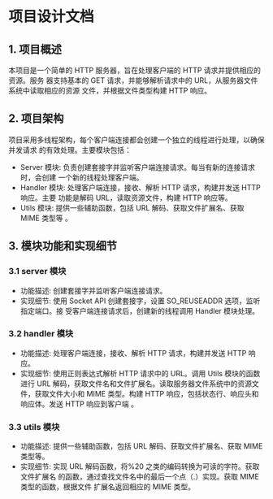 # 项目设计文档

## 1. 项目概述

本项目是一个简单的 HTTP 服务器，旨在处理客户端的 HTTP 请求并提供相应的资源。服务
器支持基本的 GET 请求，并能够解析请求中的 URL，从服务器文件系统中读取相应的资源
文件，并根据文件类型构建 HTTP 响应。

## 2. 项目架构

项目采用多线程架构，每个客户端连接都会创建一个独立的线程进行处理，以确保并发请求
的有效处理。主要模块包括：

- Server 模块: 负责创建套接字并监听客户端连接请求。每当有新的连接请求时，会创建
  一个新的线程处理客户端。
- Handler 模块: 处理客户端连接，接收、解析 HTTP 请求，构建并发送 HTTP 响应。主要
  功能是解码 URL，读取资源文件，构建 HTTP 响应等。
- Utils 模块: 提供一些辅助函数，包括 URL 解码、获取文件扩展名、获取 MIME 类型等
  。

## 3. 模块功能和实现细节

### 3.1 server 模块

- 功能描述: 创建套接字并监听客户端连接请求。
- 实现细节: 使用 Socket API 创建套接字，设置 SO_REUSEADDR 选项，监听指定端口。接
  受客户端连接请求后，创建新的线程调用 Handler 模块处理。

### 3.2 handler 模块

- 功能描述: 处理客户端连接，接收、解析 HTTP 请求，构建并发送 HTTP 响应。
- 实现细节: 使用正则表达式解析 HTTP 请求中的 URL。调用 Utils 模块的函数进行 URL
  解码，获取文件名和文件扩展名。读取服务器文件系统中的资源文件，获取文件大小和
  MIME 类型。构建 HTTP 响应，包括状态行、响应头和响应体。发送 HTTP 响应到客户端
  。

### 3.3 utils 模块

- 功能描述: 提供一些辅助函数，包括 URL 解码、获取文件扩展名、获取 MIME 类型等。
- 实现细节: 实现 URL 解码函数，将%20 之类的编码转换为可读的字符。获取文件扩展名
  的函数，通过查找文件名中的最后一个点（.）实现。获取 MIME 类型的函数，根据文件
  扩展名返回相应的 MIME 类型。
